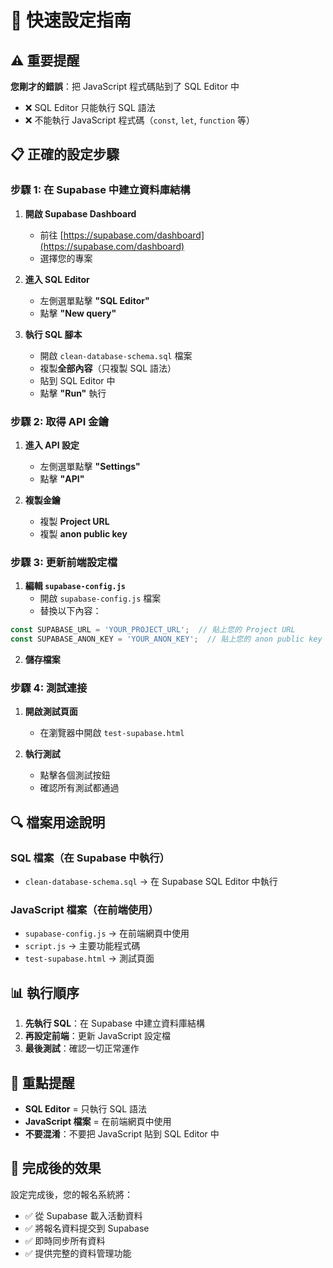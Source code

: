 # 🚀 快速設定指南

## ⚠️ 重要提醒

**您剛才的錯誤**：把 JavaScript 程式碼貼到了 SQL Editor 中
- ❌ SQL Editor 只能執行 SQL 語法
- ❌ 不能執行 JavaScript 程式碼（`const`, `let`, `function` 等）

## 📋 正確的設定步驟

### 步驟 1: 在 Supabase 中建立資料庫結構

1. **開啟 Supabase Dashboard**
   - 前往 [https://supabase.com/dashboard](https://supabase.com/dashboard)
   - 選擇您的專案

2. **進入 SQL Editor**
   - 左側選單點擊 **"SQL Editor"**
   - 點擊 **"New query"**

3. **執行 SQL 腳本**
   - 開啟 `clean-database-schema.sql` 檔案
   - 複製**全部內容**（只複製 SQL 語法）
   - 貼到 SQL Editor 中
   - 點擊 **"Run"** 執行

### 步驟 2: 取得 API 金鑰

1. **進入 API 設定**
   - 左側選單點擊 **"Settings"**
   - 點擊 **"API"**

2. **複製金鑰**
   - 複製 **Project URL**
   - 複製 **anon public key**

### 步驟 3: 更新前端設定檔

1. **編輯 `supabase-config.js`**
   - 開啟 `supabase-config.js` 檔案
   - 替換以下內容：

```javascript
const SUPABASE_URL = 'YOUR_PROJECT_URL';  // 貼上您的 Project URL
const SUPABASE_ANON_KEY = 'YOUR_ANON_KEY';  // 貼上您的 anon public key
```

2. **儲存檔案**

### 步驟 4: 測試連接

1. **開啟測試頁面**
   - 在瀏覽器中開啟 `test-supabase.html`

2. **執行測試**
   - 點擊各個測試按鈕
   - 確認所有測試都通過

## 🔍 檔案用途說明

### SQL 檔案（在 Supabase 中執行）
- `clean-database-schema.sql` → 在 Supabase SQL Editor 中執行

### JavaScript 檔案（在前端使用）
- `supabase-config.js` → 在前端網頁中使用
- `script.js` → 主要功能程式碼
- `test-supabase.html` → 測試頁面

## 📊 執行順序

1. **先執行 SQL**：在 Supabase 中建立資料庫結構
2. **再設定前端**：更新 JavaScript 設定檔
3. **最後測試**：確認一切正常運作

## 🎯 重點提醒

- **SQL Editor** = 只執行 SQL 語法
- **JavaScript 檔案** = 在前端網頁中使用
- **不要混淆**：不要把 JavaScript 貼到 SQL Editor 中

## 🚀 完成後的效果

設定完成後，您的報名系統將：
- ✅ 從 Supabase 載入活動資料
- ✅ 將報名資料提交到 Supabase
- ✅ 即時同步所有資料
- ✅ 提供完整的資料管理功能



